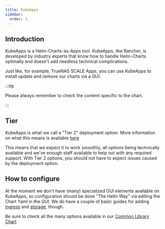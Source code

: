 ```yaml
---
title: KubeApps
sidebar:
  order: 1
---
```


## Introduction

KubeApps is a Helm-Charts-as-Apps tool.
KubeApps, like Rancher, is developed by industry experts that know how to handle Helm-Charts optimally and doesn't add needless technical complications.

Just like, for example, TrueNAS SCALE Apps, you can use KubeApps to install update and remove our charts via a GUI.

:::tip

Please always remember to check the content specific to the chart.

:::

## Tier

KubeApps is what we call a "Tier 2" deployment option. More information on what this means is available [here](/news/embrace-kubeapps/)

This means that we expect it to work smoothly, all options being technically available and we've enough staff available to help out with any required support. With Tier 2 options, you should not have to expect issues caused by the deployment option.

## How to configure

At the moment we don't have (many) specialized GUI elements available on KubeApps, so configuration should be done "The Helm Way" via editing the Chart Yaml in the GUI. We do have a couple of basic guides for adding [ingress](/platforms/general/guides/add-ingress/) and [storage](/platforms/general/guides/add-storage/), though.

Be sure to check all the many options available in our [Common Library Chart](/general/common/)
